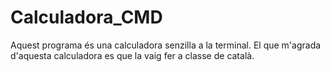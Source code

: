 # Calculadora_CMD
Aquest programa és una calculadora senzilla a la terminal.
El que m'agrada d'aquesta calculadora es que la vaig fer a classe de català.
